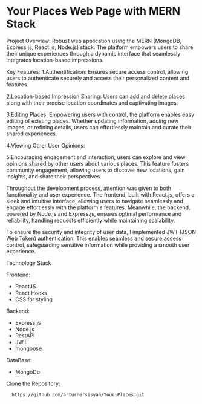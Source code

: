 # Your Places Web Page with MERN Stack

Project Overview:
Robust web application using the MERN (MongoDB, Express.js, React.js, Node.js) stack. 
The platform empowers users to share their unique experiences through a dynamic interface that seamlessly integrates location-based impressions.

Key Features:
1.Authentification:
Ensures secure access control, allowing users to authenticate securely and access their personalized content and features.

2.Location-based Impression Sharing:
Users can add and delete places along with their precise location coordinates and captivating images.

3.Editing Places:
Empowering users with control, the platform enables easy editing of existing places.
Whether updating information, adding new images, or refining details, users can effortlessly maintain and curate their shared experiences.

4.Viewing Other User Opinions:

5.Encouraging engagement and interaction, users can explore and view opinions shared by other users about various places. 
This feature fosters community engagement, allowing users to discover new locations, gain insights, and share their perspectives.

Throughout the development process, attention was given to both functionality and user experience.
The frontend, built with React.js, offers a sleek and intuitive interface, allowing users to navigate seamlessly and engage effortlessly with the platform's features. 
Meanwhile, the backend, powered by Node.js and Express.js, ensures optimal performance and reliability, handling requests efficiently while maintaining scalability.

To ensure the security and integrity of user data, I implemented JWT (JSON Web Token) authentication. 
This enables seamless and secure access control, safeguarding sensitive information while providing a smooth user experience.

Technology Stack

Frontend:
- ReactJS
- React Hooks
- CSS for styling
  
Backend:
- Express.js
- Node.js
- RestAPI
- JWT
- mongoose

DataBase:
- MongoDb

Clone the Repository:
```bash
  https://github.com/arturnersisyan/Your-Places.git
```

